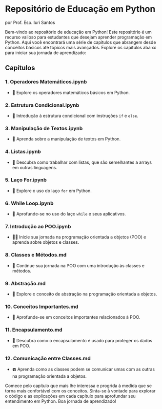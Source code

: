 # Repositório de Educação em Python
por Prof. Esp. Iuri Santos

Bem-vindo ao repositório de educação em Python! Este repositório é um recurso valioso para estudantes que desejam aprender programação em Python. Aqui você encontrará uma série de capítulos que abrangem desde conceitos básicos até tópicos mais avançados. Explore os capítulos abaixo para iniciar sua jornada de aprendizado:

## Capítulos

### 1. Operadores Matemáticos.ipynb
   - 🧮 Explore os operadores matemáticos básicos em Python.

### 2. Estrutura Condicional.ipynb
   - 🤔 Introdução à estrutura condicional com instruções `if` e `else`.

### 3. Manipulação de Textos.ipynb
   - 📜 Aprenda sobre a manipulação de textos em Python.

### 4. Listas.ipynb
   - 📑 Descubra como trabalhar com listas, que são semelhantes a arrays em outras linguagens.

### 5. Laço For.ipynb
   - 🎀 Explore o uso do laço `for` em Python.

### 6. While Loop.ipynb
   - 🎡 Aprofunde-se no uso do laço `while` e seus aplicativos.

### 7. Introdução ao POO.ipynb
   - 👨‍🏫 Inicie sua jornada na programação orientada a objetos (POO) e aprenda sobre objetos e classes.

### 8. Classes e Métodos.md
   - 🥅 Continue sua jornada na POO com uma introdução às classes e métodos.

### 9. Abstração.md
   - 🎨 Explore o conceito de abstração na programação orientada a objetos.

### 10. Conceitos Importantes.md
   - 🌟 Aprofunde-se em conceitos importantes relacionados à POO.

### 11. Encapsulamento.md
   - 💊 Descubra como o encapsulamento é usado para proteger os dados em POO.

### 12. Comunicação entre Classes.md
   - ☎️ Aprenda como as classes podem se comunicar umas com as outras na programação orientada a objetos.

Comece pelo capítulo que mais lhe interessa e progrida à medida que se torna mais confortável com os conceitos. Sinta-se à vontade para explorar o código e as explicações em cada capítulo para aprofundar seu entendimento em Python. Boa jornada de aprendizado!
